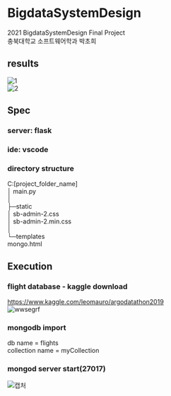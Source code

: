 # BigdataSystemDesign
2021 BigdataSystemDesign Final Project     
충북대학교 소프트웨어학과 박초희     
## results
![1](https://user-images.githubusercontent.com/44563011/121879502-e8f9f700-cd47-11eb-82a3-c1e88999cba6.JPG)   
![2](https://user-images.githubusercontent.com/44563011/121879508-ea2b2400-cd47-11eb-847b-06579fe0ec97.JPG)   

## Spec 
### server: flask
### ide: vscode
### directory structure   
C:\[project_folder_name]   
│  main.py   
│   
├─static   
│      sb-admin-2.css   
│      sb-admin-2.min.css   
│   
└─templates   
        mongo.html      
           
## Execution
### flight database - kaggle download   
https://www.kaggle.com/leomauro/argodatathon2019     
![wwsegrf](https://user-images.githubusercontent.com/44563011/121776671-271cdc80-cbc9-11eb-870c-9803aa6bd048.JPG)    
   
### mongodb import    
db name = flights   
collection name = myCollection   
        
### mongod server start(27017)   
![캡처](https://user-images.githubusercontent.com/44563011/121776670-25ebaf80-cbc9-11eb-9318-abe5bcda96e4.JPG)      
